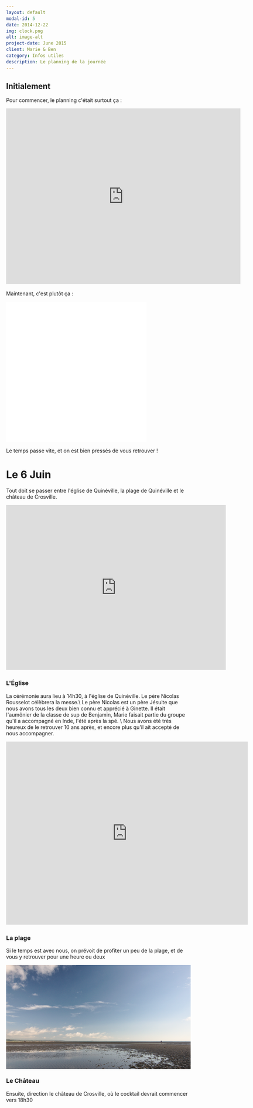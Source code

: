 ```yaml
---
layout: default
modal-id: 5
date: 2014-12-22
img: clock.png
alt: image-alt
project-date: June 2015
client: Marie & Ben
category: Infos utiles
description: Le planning de la journée
---
```


## Initialement
Pour commencer, le planning c'était surtout ça :

<div>
  <iframe width="640" height="480" src="https://www.youtube.com/embed/z94IOOye8o8" frameborder="0" allowfullscreen="allowfullscreen"> </iframe>
</div>

Maintenant, c'est plutôt ça :
<div>
  <iframe width="384" height="384" src="img/clock_colour.svg" class="svg-inject clock" frameBorder="0" align="middle"> </iframe>
</div>

Le temps passe vite, et on est bien pressés de vous retrouver ! 

# Le 6 Juin
Tout doit se passer entre l'église de Quinéville, la plage de Quinéville et le château de Crosville.
<div>
  <iframe src="https://www.google.com/maps/embed?pb=!1m34!1m12!1m3!1d83004.01710088163!2d-1.3684033716159103!3d49.449069408900314!2m3!1f0!2f0!3f0!3m2!1i1024!2i768!4f13.1!4m19!1i0!3e0!4m5!1s0x480b7b301f81b513%3A0xea6940e587830ee5!2s14+Rue+de+l&#39;%C3%89glise%2C+50310+Quin%C3%A9ville%2C+France!3m2!1d49.5118359!2d-1.2965605!4m5!1s0x480b7b29f4307bdb%3A0x4adba933728a74ae!2s2+Boulevard+maritime%2C+50310+Quin%C3%A9ville%2C+France!3m2!1d49.5155795!2d-1.2864305!4m4!1s0x0%3A0x297f7fb07a52ca54!3m2!1d49.386402999999994!2d-1.483641!5e0!3m2!1sen!2s!4v1425415879417&z=9" width="600" height="450" frameborder="0" style="border:0"></iframe>
</div>

### L'Église
La cérémonie aura lieu à 14h30, à l'église de Quinéville. Le père Nicolas Rousselot célèbrera la messe.\\
Le père Nicolas est un père Jésuite que nous avons tous les deux bien connu et apprécié à Ginette.
Il était l'aumônier de la classe de sup de Benjamin, Marie faisait partie du groupe qu'il a accompagné en Inde, l'été après la spé.  \\
Nous avons été très heureux de le retrouver 10 ans après, et encore plus qu'il ait accepté de nous accompagner.
<div>
  <iframe width="660" height="500" frameborder="0" src="http://upload.wikimedia.org/wikipedia/commons/thumb/4/42/%C3%89glise_Notre-Dame_de_Quin%C3%A9ville_%285%29.JPG/640px-%C3%89glise_Notre-Dame_de_Quin%C3%A9ville_%285%29.JPG"></iframe>
</div>

### La plage
Si le temps est avec nous, on prévoit de profiter un peu de la plage, et de vous y retrouver pour une heure ou deux

<div>
    <img class="img-responsive" src="img/plage.png" alt="" align="middle">
</div>


### Le Château
Ensuite, direction le château de Crosville, où le cocktail devrait commencer vers 18h30
<div>
  <img class="img-responsive" src="http://upload.wikimedia.org/wikipedia/commons/thumb/6/67/Crosville-sur-Douve_-_Ch%C3%A2teau_%284%29.JPG/640px-Crosville-sur-Douve_-_Ch%C3%A2teau_%284%29.JPG" alt="" align="middle">
</div>